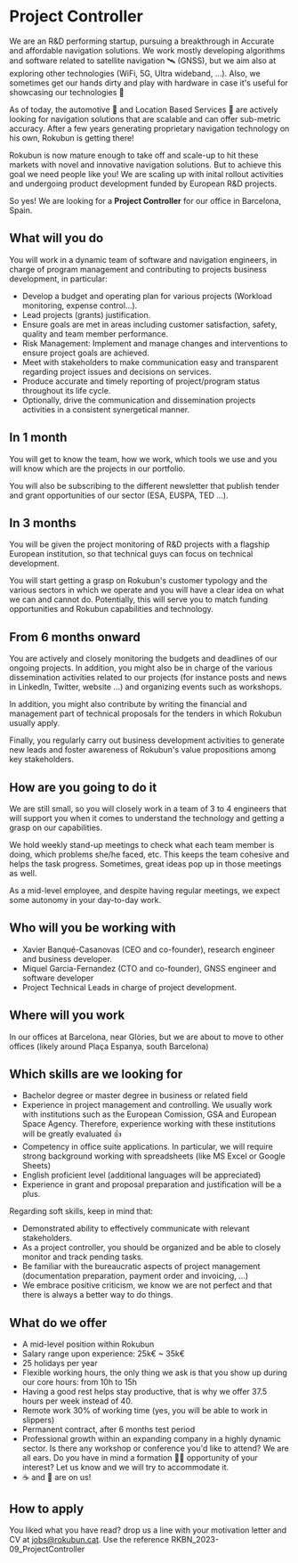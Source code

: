 # Project Controller

We are an R&D performing startup, pursuing a breakthrough in Accurate and affordable navigation solutions. We work mostly developing algorithms and software related to satellite navigation 🛰️ (GNSS), but we aim also at exploring other technologies (WiFi, 5G, Ultra wideband, ...). Also, we sometimes get our hands dirty and play with hardware in case it's useful for showcasing our technologies 🔩

As of today, the automotive 🚗 and Location Based Services 📱 are actively looking for navigation solutions that are scalable and can offer sub-metric accuracy. After a few years generating proprietary navigation technology on his own, Rokubun is getting there!

Rokubun is now mature enough to take off and scale-up to hit these markets with novel and innovative navigation solutions. But to achieve this goal we need people like you! We are scaling up with inital rollout activities and undergoing product development funded by European R&D projects.

So yes! We are looking for a **Project Controller** for our office in Barcelona, Spain.

## What will you do

You will work in a dynamic team of software and navigation engineers, in charge of program management and contributing to projects business development, in particular:

-   Develop a budget and operating plan for various projects (Workload monitoring, expense control...).
-   Lead projects (grants) justification. 
-   Ensure goals are met in areas including customer satisfaction, safety, quality and team member performance.
-   Risk Management: Implement and manage changes and interventions to ensure project goals are achieved.
-   Meet with stakeholders to make communication easy and transparent regarding project issues and decisions on services.
-   Produce accurate and timely reporting of project/program status throughout its life cycle.
-   Optionally, drive the communication and dissemination projects activities in a consistent synergetical manner.


## In 1 month

You will get to know the team, how we work, which tools we use and you will know which are the projects in our portfolio.

You will also be subscribing to the different newsletter that publish tender and grant opportunities of our sector (ESA, EUSPA, TED ...).

## In 3 months

You will be given the project monitoring of R&D projects with a flagship European institution, so that technical guys can focus on technical development.

You will start getting a grasp on Rokubun's customer typology and the various sectors in which we operate and you will have a clear idea on what we can and cannot do. Potentially, this will serve you to match funding opportunities and Rokubun capabilities and technology.

## From 6 months onward

You are actively and closely monitoring the budgets and deadlines of our ongoing projects. In addition, you might also be in charge of the various dissemination activities related to our projects (for instance posts and news in LinkedIn, Twitter, website ...) and organizing events such as workshops. 

In addition, you might also contribute by writing the financial and management part of technical proposals for the tenders in which Rokubun usually apply.

Finally, you regularly carry out business development activities to generate new leads and foster awareness of Rokubun's value propositions among key stakeholders.

## How are you going to do it

We are still small, so you will closely work in a team of 3 to 4 engineers that will support you when it comes to understand the technology and getting a grasp on our capabilities.

We hold weekly stand-up meetings to check what each team member is doing, which problems she/he faced, etc. This keeps the team cohesive and helps the task progress. Sometimes, great ideas pop up in those meetings as well.

As a mid-level employee, and despite having regular meetings, we expect some autonomy in your day-to-day work.

## Who will you be working with

   - Xavier Banqué-Casanovas (CEO and co-founder), research engineer and business developer.
   - Miquel Garcia-Fernandez (CTO and co-founder), GNSS engineer and software developer
   - Project Technical Leads in charge of project development.

## Where will you work

In our offices at Barcelona, near Glòries, but we are about to move to other offices (likely around Plaça Espanya, south Barcelona)

## Which skills are we looking for

   - Bachelor degree or master degree in business or related field
   - Experience in project management and controlling. We usually work with institutions such as the European Comission, GSA and European Space Agency. Therefore, experience working with these institutions will be greatly evaluated 👍
   - Competency in office suite applications. In particular, we will require strong background working with spreadsheets (like MS Excel or Google Sheets)
   - English proficient level (additional languages will be appreciated)
   - Experience in grant and proposal preparation and justification will be a plus.

Regarding soft skills, keep in mind that:

   - Demonstrated ability to effectively communicate with relevant stakeholders.
   - As a project controller, you should be organized and be able to closely monitor and track pending tasks.
   - Be familiar with the bureaucratic aspects of project management (documentation preparation, payment order and invoicing, ...)
   - We embrace positive criticism, we know we are not perfect and that there is always a better way to do things.

## What do we offer

- A mid-level position within Rokubun
- Salary range upon experience: 25k€ ~ 35k€
- 25 holidays per year
- Flexible working hours, the only thing we ask is that you show up during our core hours: from 10h to 15h
- Having a good rest helps stay productive, that is why we offer 37.5 hours per week instead of 40.
- Remote work 30% of working time (yes, you will be able to work in slippers)
- Permanent contract, after 6 months test period
- Professional growth within an expanding company in a highly dynamic sector. Is there any workshop or conference you'd like to attend? We are all ears. Do you have in mind a formation 👩‍🎓 opportunity of your interest? Let us know and we will try to accommodate it.
- ☕ and 🍪 are on us!

## How to apply

You liked what you have read? drop us a line with your motivation letter and CV at jobs@rokubun.cat. Use the reference RKBN_2023-09_ProjectController
